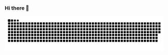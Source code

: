 ### Hi there 👋

![Snake animation](https://github.com/Burnninel/Burnninel/blob/main/github-user-contribution.svg)

